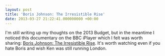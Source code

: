 ```yaml
---
layout: post
title: 'Boris Johnson: The Irresistible Rise'
date: 2013-03-27 21:22:41.000000000 +00:00
---
```


I'm still writing up my thoughts on the 2013 Budget, but in the meantime I noticed this documentary on the BBC iPlayer which I felt was worth sharing: [Boris Johnson: The Irresistible Rise](http://www.bbc.co.uk/iplayer/episode/b01rlx9l/Boris_Johnson_The_Irresistible_Rise/). It's worth watching even if you hate Boris and wish Ken was still running London.
